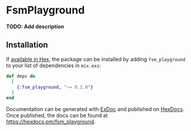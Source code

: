 # FsmPlayground

**TODO: Add description**

## Installation

If [available in Hex](https://hex.pm/docs/publish), the package can be installed
by adding `fsm_playground` to your list of dependencies in `mix.exs`:

```elixir
def deps do
  [
    {:fsm_playground, "~> 0.1.0"}
  ]
end
```

Documentation can be generated with [ExDoc](https://github.com/elixir-lang/ex_doc)
and published on [HexDocs](https://hexdocs.pm). Once published, the docs can
be found at <https://hexdocs.pm/fsm_playground>.

